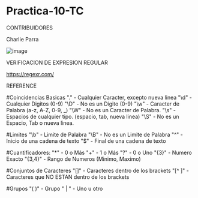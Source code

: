 # Practica-10-TC
CONTRIBUIDORES

Charlie Parra

![image](https://user-images.githubusercontent.com/88689761/198859871-db09dbba-9fd5-4ef2-98e4-36d8a52bd480.png)


VERIFICACION DE EXPRESION REGULAR

https://regexr.com/


REFERENCE

#Coincidencias Basicas
"."       - Cualquier Caracter, excepto nueva linea
"\d"      - Cualquier Digitos (0-9)
"\D"      - No es un Digito (0-9)
"\w"      - Caracter de Palabra (a-z, A-Z, 0-9, _)
"\W"      - No es un Caracter de Palabra.
"\s"      - Espacios de cualquier tipo. (espacio, tab, nueva linea)
"\S"      - No es un Espacio, Tab o nueva linea.

#Limites
"\b"      - Limite de Palabra
"\B"      - No es un Limite de Palabra
"^"       - Inicio de una cadena de texto
"$"       - Final de una cadena de texto

#Cuantificadores:
"*"       - 0 o Más
"+"       - 1 o Más
"?"       - 0 o Uno
"{3}"     - Numero Exacto
"{3,4}"   - Rango de Numeros (Minimo, Maximo)

#Conjuntos de Caracteres
"[]"      - Caracteres dentro de los brackets
"[^ ]"    - Caracteres que NO ESTAN dentro de los brackets

#Grupos
"( )"     - Grupo
" | "      - Uno u otro



